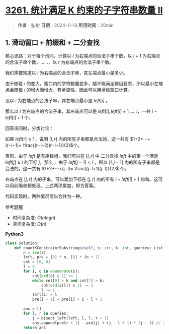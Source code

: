 # [3261. 统计满足 K 约束的子字符串数量 II](https://leetcode.cn/problems/count-substrings-that-satisfy-k-constraint-ii/description/)

> **作者**：弘树
> **日期**：2024-11-13
> **所用时间**：20min

## 1. 滑动窗口 + 前缀和 + 二分查找

核心思路：对于每个询问，计算以 $l$ 为右端点的合法子串个数，以 $l+1$ 为右端点的合法子串个数，……，以 $r$ 为右端点的合法子串个数。

我们需要知道以 $i$ 为右端点的合法子串，其左端点最小是多少。

由于随着 $i$ 的变大，窗口内的字符数量变多，越不能满足题目要求，所以最小左端点会随着 $i$ 的增大而增大，有单调性，因此可以用滑动窗口计算。

设以 $i$ 为右端点的合法子串，其左端点最小是 $left[i]$ 。

那么以 $i$ 为右端点的合法子串，其左端点可以是 $left[i],left[i]+1,…,i$，一共 $i−left[i]+1$ 个。

回答询问时，分类讨论：

如果 $left[r]\leq l$ ，说明 $[l,r]$ 内的所有子串都是合法的，这一共有 $1+2+⋯+(r−l+1)= \frac{(r−l+2)(r−l+1)}{2}$个。

否则，由于 $left$ 是有序数组，我们可以在 $[l,r]$ 中 二分查找 $left$ 中的第一个满足 $left[j]≥l$ 的下标 $j$，那么：
由于 $left[j−1]<l$ ，所以 $[l,j−1]$ 内的所有子串都是合法的，这一共有 $1+2+⋯+(j−l)= \frac{(j−l+1)(j−l)}{2}$ 个。

右端点在 $[j,r]$ 内的子串，可以累加下标在 $[j,r]$ 内的所有 $i−left[i]+1$ 的和。这可以用前缀和预处理。上述两项累加，即为答案。

代码实现时，两种情况可以合并为一种。

参考[题解](https://leetcode.cn/problems/count-substrings-that-satisfy-k-constraint-ii/solutions/2884463/hua-dong-chuang-kou-qian-zhui-he-er-fen-jzo25)

- 时间复杂度: $O(nlogn)$
- 空间复杂度: $O(n)$

**Python3**

```python
class Solution:
    def countKConstraintSubstrings(self, s: str, k: int, queries: List[List[int]]) -> List[int]:
        n = len(s)
        left, pre = [0] * n, [0] * (n + 1)
        cnt = [0, 0]
        l = 0
        for i, c in enumerate(s):
            cnt[ord(c) & 1] += 1
            while cnt[0] > k and cnt[1] > k:
                cnt[ord(s[l]) & 1] -= 1
                l += 1
            left[i] = l
            pre[i + 1] = pre[i] + i - l + 1
        
        ans = []
        for l, r in queries:
            j = bisect_left(left, l, l, r + 1)
            ans.append(pre[r + 1] - pre[j] + (j - l + 1) * (j - l) // 2)
        return ans
```